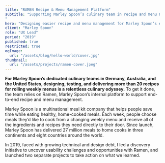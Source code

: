 ```yaml
---
title: "RAMEN Recipe & Menu Management Platform"
subtitle: "Supporting Marley Spoon’s culinary team in recipe and menu management.
"
hero: "Designing easier recipe and menu management for Marley Spoon’s dynamic culinary team"
client: "Marley Spoon"
role: "UX Lead"
period: "2019"
published: true
restricted: true
ogImage:
  url: "/assets/blog/hello-world/cover.jpg"
thumbnail:
  url: "/assets/projects/ramen-cover.jpeg"
---
```


**For Marley Spoon’s dedicated culinary teams in Germany, Australia, and the United States, designing, testing, and delivering more than 20 recipes for rolling weekly menus is a relentless culinary odyssey.** To get it done, the team relies on Ramen, Marley Spoon’s internal platform to support end-to-end recipe and menu management.

Marley Spoon is a multinational meal kit company that helps people save time while eating healthy, home-cooked meals. Each week, people choose meals they’d like to cook from a changing weekly menu and receive all of the ingredients and recipes they need directly to their door. Since launch, Marley Spoon has delivered 27 million meals to home cooks in three continents and eight countries around the world.

In 2019, faced with growing technical and design debt, I led a discovery initiative to uncover usability challenges and opportunities with Ramen, and launched two separate projects to take action on what we learned.
